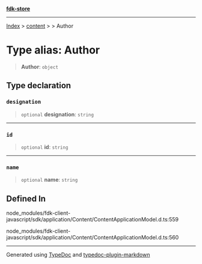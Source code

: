 [**fdk-store**](../../../README.md)
***

[Index](../../../API.md) > [content](../../README.md) > [<internal>](../README.md) > Author

# Type alias: Author

> **Author**: `object`

## Type declaration

### `designation`

> `optional` **designation**: `string`

***

### `id`

> `optional` **id**: `string`

***

### `name`

> `optional` **name**: `string`

## Defined In

node\_modules/fdk-client-javascript/sdk/application/Content/ContentApplicationModel.d.ts:559

node\_modules/fdk-client-javascript/sdk/application/Content/ContentApplicationModel.d.ts:560

***
Generated using [TypeDoc](https://typedoc.org/) and [typedoc-plugin-markdown](https://www.npmjs.com/package/typedoc-plugin-markdown)
